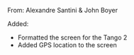 From: Alexandre Santini & John Boyer

Added:

- Formatted the screen for the Tango 2
- Added GPS location to the screen
